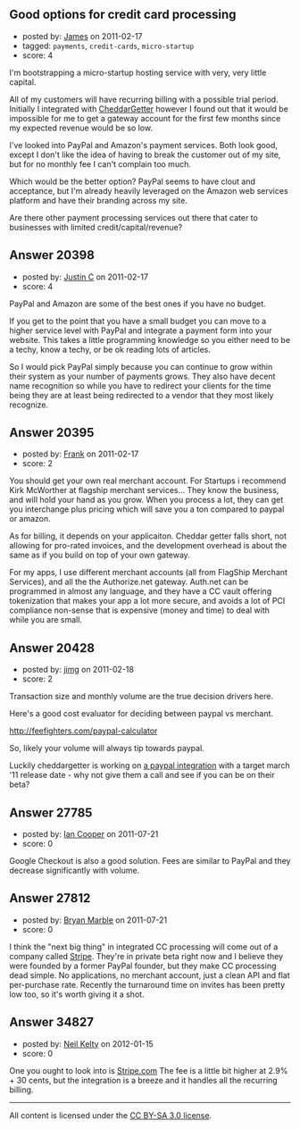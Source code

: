 ## Good options for credit card processing

- posted by: [James](https://stackexchange.com/users/-1/7272-james) on 2011-02-17
- tagged: `payments`, `credit-cards`, `micro-startup`
- score: 4

I'm bootstrapping a micro-startup hosting service with very, very little capital.
 
All of my customers will have recurring billing with a possible trial period. Initially I integrated with [CheddarGetter](http://cheddargetter.com) however I found out that it would be impossible for me to get a gateway account for the first few months since my expected revenue would be so low.

I've looked into PayPal and Amazon's payment services. Both look good, except I don't like the idea of having to break the customer out of my site, but for no monthly fee I can't complain too much.

Which would be the better option? PayPal seems to have clout and acceptance, but I'm already heavily leveraged on the Amazon web services platform and have their branding across my site. 

Are there other payment processing services out there that cater to businesses with limited credit/capital/revenue?


## Answer 20398

- posted by: [Justin C](https://stackexchange.com/users/-1/6947-justin-c) on 2011-02-17
- score: 4

PayPal and Amazon are some of the best ones if you have no budget.

If you get to the point that you have a small budget you can move to a higher service level with PayPal and integrate a payment form into your website. This takes a little programming knowledge so you either need to be a techy, know a techy, or be ok reading lots of articles.

So I would pick PayPal simply because you can continue to grow within their system as your number of payments grows. They also have decent name recognition so while you have to redirect your clients for the time being they are at least being redirected to a vendor that they most likely recognize.


## Answer 20395

- posted by: [Frank](https://stackexchange.com/users/-1/4858-frank) on 2011-02-17
- score: 2

You should get your own real merchant account.  For Startups i recommend Kirk McWorther at flagship merchant services... They know the business, and will hold your hand as you grow.  When you process a lot, they can get you interchange plus pricing which will save you a ton compared to paypal or amazon.

As for billing, it depends on your applicaiton.  Cheddar getter falls short, not allowing for pro-rated invoices, and the development overhead is about the same as if you build on top of your own gateway.

For my apps, I use different merchant accounts (all from FlagShip Merchant Services), and all the the Authorize.net gateway.   Auth.net can be programmed in almost any language, and they have a CC vault offering tokenization that makes your app a lot more secure, and avoids a lot of PCI compliance non-sense that is expensive (money and time) to deal with while you are small.




## Answer 20428

- posted by: [jimg](https://stackexchange.com/users/-1/2380-jimg) on 2011-02-18
- score: 2

<p>Transaction size and monthly volume are the true decision drivers here.</p>

<p>Here's a good cost evaluator for deciding between paypal vs merchant.</p>

<p><a href="http://feefighters.com/paypal-calculator" rel="nofollow">http://feefighters.com/paypal-calculator</a> </p>

<p>So, likely your volume will always tip towards paypal.</p>

<p>Luckily cheddargetter is working on <a href="http://support.cheddargetter.com/kb/getting-started-19/how-to-get-a-merchant-account" rel="nofollow">a paypal integration</a> with a target march '11 release date - why not give them a call and see if you can be on their beta?</p>



## Answer 27785

- posted by: [Ian Cooper](https://stackexchange.com/users/-1/11919-ian-cooper) on 2011-07-21
- score: 0

Google Checkout is also a good solution.  Fees are similar to PayPal and they decrease significantly with volume.


## Answer 27812

- posted by: [Bryan Marble](https://stackexchange.com/users/-1/4228-bryan-marble) on 2011-07-21
- score: 0

<p>I think the "next big thing" in integrated CC processing will come out of a company called <a href="http://stripe.com" rel="nofollow">Stripe</a>.  They're in private beta right now and I believe they were founded by a former PayPal founder, but they make CC processing dead simple.  No applications, no merchant account, just a clean API and flat per-purchase rate.  Recently the turnaround time on invites has been pretty low too, so it's worth giving it a shot.</p>



## Answer 34827

- posted by: [Neil Kelty](https://stackexchange.com/users/-1/13978-neil-kelty) on 2012-01-15
- score: 0

<p>One you ought to look into is <a href="http://www.stripe.com" rel="nofollow">Stripe.com</a> The fee is a little bit higher at 2.9% + 30 cents, but the integration is a breeze and it handles all the recurring billing.</p>




---

All content is licensed under the [CC BY-SA 3.0 license](https://creativecommons.org/licenses/by-sa/3.0/).
